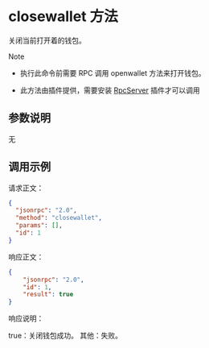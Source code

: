 # closewallet 方法

关闭当前打开着的钱包。

> [!Note]
>
> - 执行此命令前需要 RPC 调用 openwallet 方法来打开钱包。
>
> - 此方法由插件提供，需要安装 [RpcServer](https://github.com/neo-project/neo-modules/releases) 插件才可以调用

## 参数说明

无

## 调用示例

请求正文：

```json
{
  "jsonrpc": "2.0",
  "method": "closewallet",
  "params": [],
  "id": 1
}
```

响应正文：

```json
{
    "jsonrpc": "2.0",
    "id": 1,
    "result": true
}
```

响应说明：

true：关闭钱包成功。
其他：失败。
